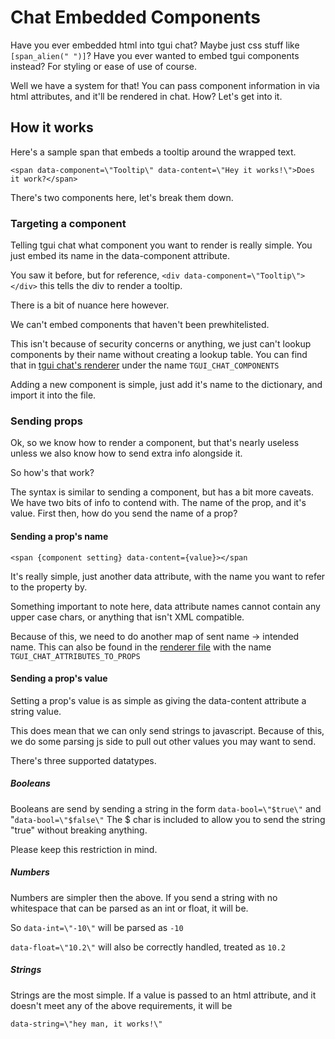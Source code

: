 # Chat Embedded Components

Have you ever embedded html into tgui chat? Maybe just css stuff like `[span_alien(" ")]`?
Have you ever wanted to embed tgui components instead? For styling or ease of use of course.

Well we have a system for that! You can pass component information in via html attributes, and it'll be rendered in chat.
How? Let's get into it.

## How it works

Here's a sample span that embeds a tooltip around the wrapped text.

`<span data-component=\"Tooltip\" data-content=\"Hey it works!\">Does it work?</span>`

There's two components here, let's break them down.

### Targeting a component

Telling tgui chat what component you want to render is really simple. You just embed its name in the data-component attribute.

You saw it before, but for reference,
`<div data-component=\"Tooltip\"></div>`
this tells the div to render a tooltip.

There is a bit of nuance here however.

We can't embed components that haven't been prewhitelisted.

This isn't because of security concerns or anything, we just can't lookup components by their name without creating a lookup table.
You can find that in [tgui chat's renderer](../packages/tgui-panel/chat/renderer.js) under the name `TGUI_CHAT_COMPONENTS`

Adding a new component is simple, just add it's name to the dictionary, and import it into the file.

### Sending props

Ok, so we know how to render a component, but that's nearly useless unless we also know how to send extra info alongside it.

So how's that work?

The syntax is similar to sending a component, but has a bit more caveats.
We have two bits of info to contend with. The name of the prop, and it's value.
First then, how do you send the name of a prop?

#### Sending a prop's name

`<span {component setting} data-content={value}></span`

It's really simple, just another data attribute, with the name you want to refer to the property by.

Something important to note here, data attribute names cannot contain any upper case chars, or anything that isn't XML compatible.

Because of this, we need to do another map of sent name -> intended name. This can also be found in the [renderer file](../packages/tgui-panel/chat/renderer.js) with the name `TGUI_CHAT_ATTRIBUTES_TO_PROPS`

#### Sending a prop's value

Setting a prop's value is as simple as giving the data-content attribute a string value.

This does mean that we can only send strings to javascript. Because of this, we do some parsing js side to pull out other values you may want to send.

There's three supported datatypes.

##### **Booleans**

Booleans are send by sending a string in the form
`data-bool=\"$true\"` and "`data-bool=\"$false\"`
The $ char is included to allow you to send the string "true" without breaking anything.

Please keep this restriction in mind.

##### **Numbers**

Numbers are simpler then the above. If you send a string with no whitespace that can be parsed as an int or float, it will be.

So `data-int=\"-10\"` will be parsed as `-10`

`data-float=\"10.2\"` will also be correctly handled, treated as `10.2`

##### **Strings**

Strings are the most simple. If a value is passed to an html attribute, and it doesn't meet any of the above requirements, it will be

`data-string=\"hey man, it works!\"`
